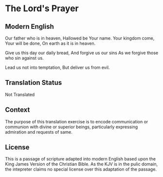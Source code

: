 # The Lord's Prayer


## Modern English

Our father who is in heaven,
Hallowed be Your name.
Your kingdom come,
Your will be done,
On earth as it is in heaven.

Give us this day our daily bread,
And forgive us our sins
As we forgive those who sin against us.

Lead us not into temptation,
But deliver us from evil.

## Translation Status

Not Translated

## Context

The purpose of this translation exercise is to encode communication or communion with divine or superior beings, particularly expressing admiration and requests of same.

## License

This is a passage of scripture adapted into modern English based upon the King James Version of the Christian Bible. As the KJV is in the pulic domain, the intepreter claims no special license over this adaptation of the passage.
